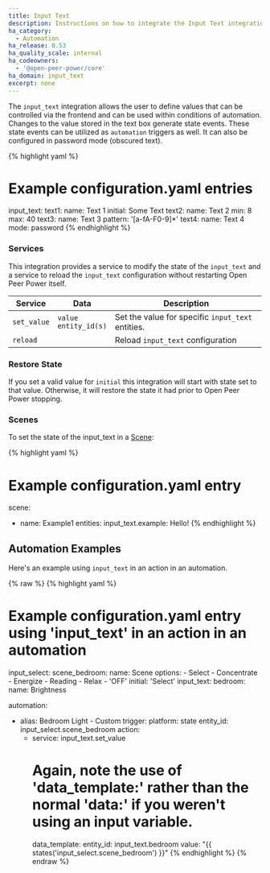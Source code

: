 ```yaml
---
title: Input Text
description: Instructions on how to integrate the Input Text integration into Open Peer Power.
ha_category:
  - Automation
ha_release: 0.53
ha_quality_scale: internal
ha_codeowners:
  - '@open-peer-power/core'
ha_domain: input_text
excerpt: none
---
```


The `input_text` integration allows the user to define values that can be controlled via the frontend and can be used within conditions of automation. Changes to the value stored in the text box generate state events. These state events can be utilized as `automation` triggers as well. It can also be configured in password mode (obscured text).

{% highlight yaml %}
# Example configuration.yaml entries
input_text:
  text1:
    name: Text 1
    initial: Some Text
  text2:
    name: Text 2
    min: 8
    max: 40
  text3:
    name: Text 3
    pattern: '[a-fA-F0-9]*'
  text4:
    name: Text 4
    mode: password
{% endhighlight %}

### Services

This integration provides a service to modify the state of the `input_text` and a service to reload the `input_text` configuration without restarting Open Peer Power itself.

| Service | Data | Description |
| ------- | ---- | ----------- |
| `set_value` | `value`<br>`entity_id(s)` | Set the value for specific `input_text` entities.
| `reload` | | Reload `input_text` configuration |

### Restore State

If you set a valid value for `initial` this integration will start with state set to that value. Otherwise, it will restore the state it had prior to Open Peer Power stopping.

### Scenes

To set the state of the input_text in a [Scene](/integrations/scene/):

{% highlight yaml %}
# Example configuration.yaml entry
scene:
  - name: Example1
    entities:
      input_text.example: Hello!
{% endhighlight %}

## Automation Examples

Here's an example using `input_text` in an action in an automation.

{% raw %}
{% highlight yaml %}
# Example configuration.yaml entry using 'input_text' in an action in an automation
input_select:
  scene_bedroom:
    name: Scene
    options:
      - Select
      - Concentrate
      - Energize
      - Reading
      - Relax
      - 'OFF'
    initial: 'Select'
input_text:
  bedroom:
    name: Brightness
    
automation:
  - alias: Bedroom Light - Custom
    trigger:
      platform: state
      entity_id: input_select.scene_bedroom
    action:
      - service: input_text.set_value
        # Again, note the use of 'data_template:' rather than the normal 'data:' if you weren't using an input variable.
        data_template:
          entity_id: input_text.bedroom
          value: "{{ states('input_select.scene_bedroom') }}"
{% endhighlight %}
{% endraw %}
